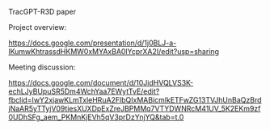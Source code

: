 TracGPT-R3D paper

Project overview:

https://docs.google.com/presentation/d/1j0BLJ-a-lKumwKhtrassdHKMW0xMYAxBA0lYcprXA2I/edit?usp=sharing

Meeting discussion:

https://docs.google.com/document/d/10JidHVQLVS3K-echLJyBUpuSR5Dm4WchYaa7EWytTvE/edit?fbclid=IwY2xjawKLmTxleHRuA2FlbQIxMABicmlkETFwZG13TVJhUnBaQzBrdjNaAR5yTTyjV09tiesXUXDpExZreJBPMMq7VTYDWNRcM41UV_5K2EKm9zf0UDhSFg_aem_PKMnKjEVh5qV3prDzYnjYQ&tab=t.0
